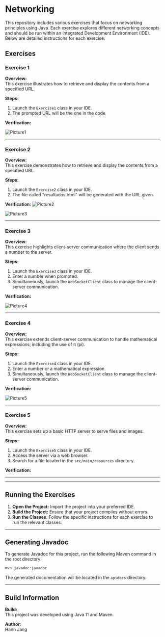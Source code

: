 # Networking 

This repository includes various exercises that focus on networking principles using Java. Each exercise explores different networking concepts and should be run within an Integrated Development Environment (IDE). Below are detailed instructions for each exercise:

## Exercises

### Exercise 1

**Overview:**  
This exercise illustrates how to retrieve and display the contents from a specified URL.

**Steps:**
1. Launch the `Exercise1` class in your IDE.
2. The prompted URL will be the one in the code. 

**Verification:**

![Picture1](https://github.com/Hajaku12/Networking/assets/62758651/fdd37893-5ff1-4858-a36b-4d1c81c846ca)

---

### Exercise 2

**Overview:**  
This exercise demonstrates how to retrieve and display the contents from a specified URL.

**Steps:**
1. Launch the `Exercise2` class in your IDE.
2. The file called "resultados.html" will be generated with the URL given.

**Verification:**
![Picture2](https://github.com/Hajaku12/Networking/assets/62758651/4903b512-a31c-40b6-a0c8-942fbe2e6544)

![Picture3](https://github.com/Hajaku12/Networking/assets/62758651/2eb88c34-cb05-4ebb-bd34-4558986b264e)

---

### Exercise 3

**Overview:**  
This exercise highlights client-server communication where the client sends a number to the server.

**Steps:**
1. Launch the `Exercise3` class in your IDE.
2. Enter a number when prompted.
3. Simultaneously, launch the `WebSocketClient` class to manage the client-server communication.

**Verification:**

![Picture4](https://github.com/Hajaku12/Networking/assets/62758651/82625368-2f9d-43f7-be18-a8c8f82dc48e)

---

### Exercise 4

**Overview:**  
This exercise extends client-server communication to handle mathematical expressions, including the use of π (pi).

**Steps:**
1. Launch the `Exercise4` class in your IDE.
2. Enter a number or a mathematical expression.
3. Simultaneously, launch the `WebSocketClient` class to manage the client-server communication.

**Verification:**

![Picture5](https://github.com/Hajaku12/Networking/assets/62758651/9167ea5f-f1b6-45b6-9676-aec30689e6cb)

---

### Exercise 5

**Overview:**  
This exercise sets up a basic HTTP server to serve files and images.

**Steps:**
1. Launch the `Exercise5` class in your IDE.
2. Access the server via a web browser.
3. Search for a file located in the `src/main/resources` directory.

**Verification:**


---

---

## Running the Exercises

1. **Open the Project:** Import the project into your preferred IDE. 
2. **Build the Project:** Ensure that your project compiles without errors.
3. **Run the Classes:** Follow the specific instructions for each exercise to run the relevant classes.

---

## Generating Javadoc

To generate Javadoc for this project, run the following Maven command in the root directory:

```bash
mvn javadoc:javadoc
```

The generated documentation will be located in the `apidocs` directory.

---

## Build Information

**Build:**  
This project was developed using Java 11 and Maven.

**Author:**  
Hann Jang
